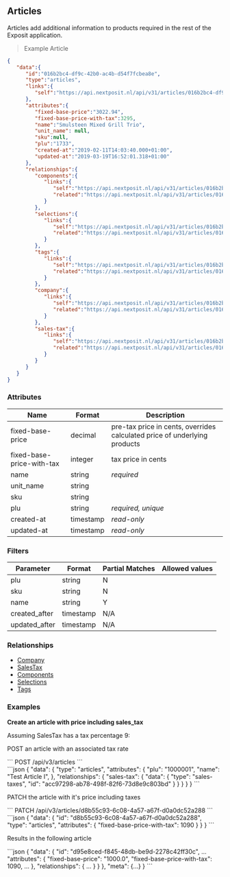 ## Articles

Articles add additional information to products required in the rest of the Exposit application.

> Example Article

```json
{
   "data":{
      "id":"016b2bc4-df9c-42b0-ac4b-d54f7fcbea8e",
      "type":"articles",
      "links":{
         "self":"https://api.nextposit.nl/api/v31/articles/016b2bc4-df9c-42b0-ac4b-d54f7fcbea8e"
      },
      "attributes":{
         "fixed-base-price":"3022.94",
         "fixed-base-price-with-tax":3295,
         "name":"Smulsteen Mixed Grill Trio",
         "unit_name": null,
         "sku":null,
         "plu":"1733",
         "created-at":"2019-02-11T14:03:40.000+01:00",
         "updated-at":"2019-03-19T16:52:01.318+01:00"
      },
      "relationships":{
         "components":{
            "links":{
               "self":"https://api.nextposit.nl/api/v31/articles/016b2bc4-df9c-42b0-ac4b-d54f7fcbea8e/relationships/components",
               "related":"https://api.nextposit.nl/api/v31/articles/016b2bc4-df9c-42b0-ac4b-d54f7fcbea8e/components"
            }
         },
         "selections":{
            "links":{
               "self":"https://api.nextposit.nl/api/v31/articles/016b2bc4-df9c-42b0-ac4b-d54f7fcbea8e/relationships/selections",
               "related":"https://api.nextposit.nl/api/v31/articles/016b2bc4-df9c-42b0-ac4b-d54f7fcbea8e/selections"
            }
         },
         "tags":{
            "links":{
               "self":"https://api.nextposit.nl/api/v31/articles/016b2bc4-df9c-42b0-ac4b-d54f7fcbea8e/relationships/tags",
               "related":"https://api.nextposit.nl/api/v31/articles/016b2bc4-df9c-42b0-ac4b-d54f7fcbea8e/tags"
            }
         },
         "company":{
            "links":{
               "self":"https://api.nextposit.nl/api/v31/articles/016b2bc4-df9c-42b0-ac4b-d54f7fcbea8e/relationships/company",
               "related":"https://api.nextposit.nl/api/v31/articles/016b2bc4-df9c-42b0-ac4b-d54f7fcbea8e/company"
            }
         },
         "sales-tax":{
            "links":{
               "self":"https://api.nextposit.nl/api/v31/articles/016b2bc4-df9c-42b0-ac4b-d54f7fcbea8e/relationships/sales-tax",
               "related":"https://api.nextposit.nl/api/v31/articles/016b2bc4-df9c-42b0-ac4b-d54f7fcbea8e/sales-tax"
            }
         }
      }
   }
}
```

### Attributes

| Name                        | Format    |  Description        |
| --------------------------- | --------- | ------------------- |
| fixed-base-price            | decimal   |  pre-tax price in cents, overrides calculated price of underlying products
| fixed-base-price-with-tax   | integer   |  tax price in cents
| name                        | string    | *required*
| unit_name                   | string    |
| sku                         | string    |
| plu                         | string    | *required, unique*
| created-at                  | timestamp | *read-only*
| updated-at                  | timestamp | *read-only*

### Filters

| Parameter                   | Format    |  Partial Matches    |  Allowed values  |
| --------------------------- | --------- | ------------------- | ---------------- |
| plu                         | string    |  N                  |                  |
| sku                         | string    |  N                  |                  |
| name                        | string    |  Y                  |                  |
| created_after               | timestamp |  N/A                |                  |
| updated_after               | timestamp |  N/A                |                  |

### Relationships

* [Company](#companies)
* [SalesTax](#salestaxes)
* [Components](#components)
* [Selections](#selections)
* [Tags](#tags)

### Examples

__Create an article with price including sales_tax__

Assuming SalesTax has a tax percentage 9:

POST an article with an associated tax rate


<div class="center-column"></div>
```
POST /api/v3/articles
```

<div class="center-column"></div>
```json
{
  "data": {
    "type": "articles",
    "attributes": {
      "plu": "1000001",
      "name": "Test Article I",
    },
    "relationships": {
      "sales-tax": {
        "data": {
          "type": "sales-taxes",
          "id": "acc97298-ab78-498f-82f6-73d8e9c803bd"
        }
      }
    }
  }
}
```

PATCH the article with it's price including taxes

<div class="center-column"></div>
```
PATCH /api/v3/articles/d8b55c93-6c08-4a57-a67f-d0a0dc52a288
```
<div class="center-column"></div>
```json
{
  "data": {
    "id": "d8b55c93-6c08-4a57-a67f-d0a0dc52a288",
    "type": "articles",
    "attributes": {
      "fixed-base-price-with-tax": 1090
    }
  }
}
```

Results in the following article

<div class="center-column"></div>
```json
{
  "data": {
    "id": "d95e8ced-f845-48db-be9d-2278c42ff30c",
    ...
    "attributes": {
      "fixed-base-price": "1000.0",
      "fixed-base-price-with-tax": 1090,
      ...
    },
    "relationships": {
      ...
      }
    }
  },
  "meta": {...}
}
```